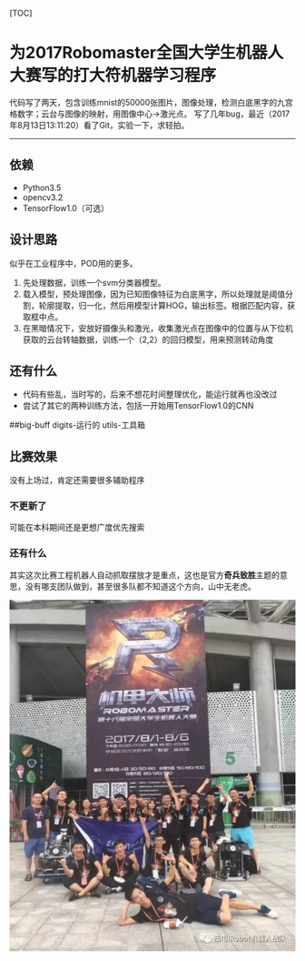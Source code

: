 [TOC]

# 为2017Robomaster全国大学生机器人大赛写的打大符机器学习程序
  代码写了两天，包含训练mnist的50000张图片，图像处理，检测白底黑字的九宫格数字；云台与图像的映射，用图像中心->激光点。
  写了几年bug，最近（2017年8月13日13:11:20）看了Git，实验一下，求轻拍。
***
## 依赖
+ Python3.5
+ opencv3.2
+ TensorFlow1.0（可选）

## 设计思路
似乎在工业程序中，POD用的更多。
1. 先处理数据，训练一个svm分类器模型。
2. 载入模型，预处理图像，因为已知图像特征为白底黑字，所以处理就是阈值分割，轮廓提取，归一化，然后用模型计算HOG，输出标签。根据匹配内容，获取框中点。
3. 在黑暗情况下，安放好摄像头和激光，收集激光点在图像中的位置与从下位机获取的云台转轴数据，训练一个（2,2）的回归模型，用来预测转动角度

## 还有什么
+ 代码有些乱，当时写的，后来不想花时间整理优化，能运行就再也没改过
+ 尝试了其它的两种训练方法，包括一开始用TensorFlow1.0的CNN

##big-buff
digits-运行的
utils-工具箱

## 比赛效果
没有上场过，肯定还需要很多辅助程序
### 不更新了
可能在本科期间还是更想广度优先搜索
### 还有什么
其实这次比赛工程机器人自动抓取摆放才是重点，这也是官方**奇兵致胜**主题的意思，没有哪支团队做到，甚至很多队都不知道这个方向，山中无老虎。


![西安电子科技大学-全国赛合影](./img/1.png "Irobot队全国赛合影")